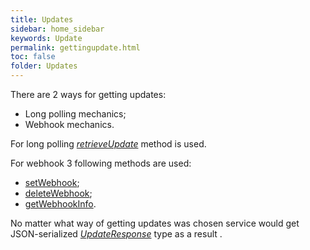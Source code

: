 ```yaml
---
title: Updates
sidebar: home_sidebar
keywords: Update 
permalink: gettingupdate.html
toc: false
folder: Updates
---
```


<p> There are 2 ways for getting updates:
<ul>
<li> Long polling mechanics;
</li>
<li> Webhook mechanics.
</li>
</ul>
</p>

<p> For long polling <i><a href="https://btsdigital.github.io/bot-api-contract/retrieveUpdate.html">retrieveUpdate</a></i> method is used.
</p>
<p> For webhook 3 following methods are used:
<ul>
<li><a href="https://btsdigital.github.io/bot-api-contract/setwebhook.html"> setWebhook</a>;
</li>
<li> <a href="https://btsdigital.github.io/bot-api-contract/deletewebhook.html"> deleteWebhook</a>;
</li>
<li> <a href="https://btsdigital.github.io/bot-api-contract/getwebhookinfo.html"> getWebhookInfo</a>.
</li>
</ul>
</p>
<p> No matter what way of getting updates was chosen service would get  JSON-serialized <i><a href="https://btsdigital.github.io/bot-api-contract/updateresponse.html">UpdateResponse</a></i> type as a result .
</p>
